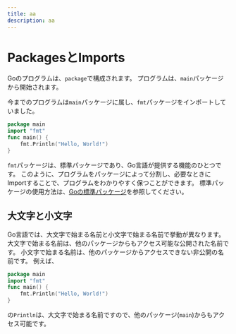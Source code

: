 ```yaml
---
title: aa
description: aa
---
```


# PackagesとImports

Goのプログラムは、`package`で構成されます。
プログラムは、`main`パッケージから開始されます。

今までのプログラムは`main`パッケージに属し、`fmt`パッケージをインポートしていました。

```go
package main
import "fmt"
func main() {
    fmt.Println("Hello, World!")
}
```

`fmt`パッケージは、標準パッケージであり、Go言語が提供する機能のひとつです。
このように、プログラムをパッケージによって分割し、必要なときにImportすることで、プログラムをわかりやすく保つことができます。
標準パッケージの使用方法は、[Goの標準パッケージ](https://golang.org/pkg/)を参照してください。

## 大文字と小文字
Go言語では、大文字で始まる名前と小文字で始まる名前で挙動が異なります。
大文字で始まる名前は、他のパッケージからもアクセス可能な公開された名前です。
小文字で始まる名前は、他のパッケージからアクセスできない非公開の名前です。
例えば、
```go
package main
import "fmt"
func main() {
    fmt.Println("Hello, World!")
}
```
の`Println`は、大文字で始まる名前ですので、他のパッケージ(`main`)からもアクセス可能です。

